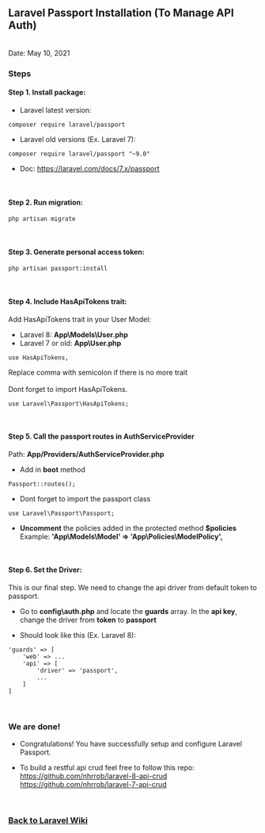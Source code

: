 ## Laravel Passport Installation (To Manage API Auth)

<br/>Date: May 10, 2021 <br/>

### Steps
#### Step 1. **Install package:** 
- Laravel latest version: <br>
``` 
composer require laravel/passport 
```
- Laravel old versions (Ex. Laravel 7): <br> 
``` 
composer require laravel/passport "~9.0" 
```
- Doc: https://laravel.com/docs/7.x/passport 
<br>

#### Step 2. **Run migration:** <br>
``` 
php artisan migrate 
```
<br>

#### Step 3. **Generate personal access token:** <br>
``` 
php artisan passport:install 
```
<br>

#### Step 4. **Include HasApiTokens trait:**
Add HasApiTokens trait in your User Model:
- Laravel 8: **App\Models\User.php**
- Laravel 7 or old: **App\User.php**<br>
``` 
use HasApiTokens,
```
Replace comma with semicolon if there is no more trait <br><br>
Dont forget to import HasApiTokens. <br> 

``` 
use Laravel\Passport\HasApiTokens; 
```
<br>

#### Step 5. **Call the passport routes in AuthServiceProvider** <br>
Path: **App/Providers/AuthServiceProvider.php**<br>
- Add in **boot** method <br>
``` 
Passport::routes(); 
```

- Dont forget to import the passport class <br>
``` 
use Laravel\Passport\Passport; 
```

- **Uncomment** the policies added in the protected method **$policies** <br>
Example: **'App\Models\Model' => 'App\Policies\ModelPolicy',**
<br>

#### Step 6. **Set the Driver:** <br>
This is our final step. We need to change the api driver from default token to passport.<br>
- Go to **config\auth.php** and locate the **guards** array. In the **api key**, change the driver from **token** to **passport** <br>

- Should look like this (Ex. Laravel 8):
```
'guards' => [
    'web' => ...
    'api' => [
        'driver' => 'passport',
        ...
    ]
]
```
<br>

### We are done!

- Congratulations! You have successfully setup and configure Laravel Passport. <br>

- To build a restful api crud feel free to follow this repo: <br>
<a href="https://github.com/nhrrob/laravel-8-api-crud">https://github.com/nhrrob/laravel-8-api-crud </a> <br>
<a href="https://github.com/nhrrob/laravel-7-api-crud">https://github.com/nhrrob/laravel-7-api-crud</a>


<br>

### <a href='https://github.com/nhrrob/laravelwiki'>Back to Laravel Wiki</a>